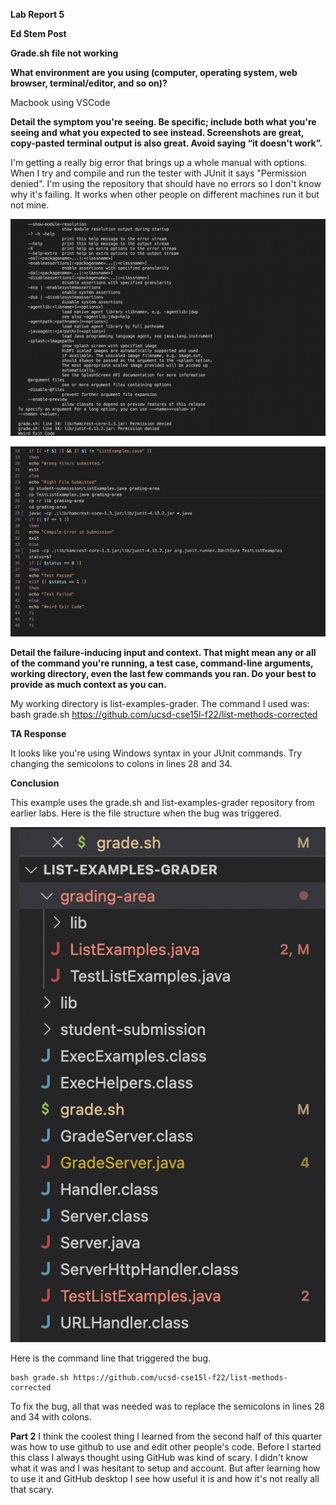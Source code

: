 **Lab Report 5**

**Ed Stem Post**

**Grade.sh file not working**

**What environment are you using (computer, operating system, web browser, terminal/editor, and so on)?**

Macbook using VSCode

**Detail the symptom you're seeing. Be specific; include both what you're seeing and what you expected to see instead. 
Screenshots are great, copy-pasted terminal output is also great. Avoid saying “it doesn't work”.**

I'm getting a really big error that brings up a whole manual with options. When I try and compile and run the tester with JUnit it says "Permission denied".
I'm using the repository that should have no errors so I don't know why it's failing. It works when other people on different machines run it but not mine.

![Image](TerminalError.png)

![Image](GraderError.png)

**Detail the failure-inducing input and context.
That might mean any or all of the command you're running, a test case, command-line arguments, working directory, even the last few commands you ran.
Do your best to provide as much context as you can.**

My working directory is list-examples-grader.
The command I used was:
bash grade.sh https://github.com/ucsd-cse15l-f22/list-methods-corrected


**TA Response**

It looks like you're using Windows syntax in your JUnit commands. Try changing the semicolons to colons in lines 28 and 34.

**Conclusion**

This example uses the grade.sh and list-examples-grader repository from earlier labs.
Here is the file structure when the bug was triggered.

![Image](NewStructure.png)

Here is the command line that triggered the bug.

    bash grade.sh https://github.com/ucsd-cse15l-f22/list-methods-corrected
    
To fix the bug, all that was needed was to replace the semicolons in lines 28 and 34 with colons.

**Part 2**
I think the coolest thing I learned from the second half of this quarter was how to use github to use and edit other people's code.
Before I started this class I always thought using GitHub was kind of scary. I didn't know what it was and I was hesitant to setup and account. But after learning how to use it and GitHub desktop I see how useful it is and how it's not really all that scary.
